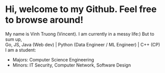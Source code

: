 # Hi, welcome to my Github. Feel free to browse around!

My name is Vinh Truong (Vincent).
I am currently in a messy life:) But to sum up, 
<br>
Go, JS, Java (Web dev) | Python (Data Engineer / ML Engineer) | C++ (CP)
<br>
I am a student:
 + Majors: Computer Science Engineering
 + Minors: IT Security, Computer Network, Software Design
